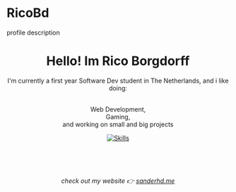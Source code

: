 # RicoBd
profile description


<div align="center">
<h1>Hello! Im Rico Borgdorff</h1>
<p style="max-width: 40rem">I'm currently a first year Software Dev student in The Netherlands, and i like doing:</p>

<p style="max-width: 40rem">
<br />Web Development, <br />Gaming, <br> and working on small and big projects</b>
</p>

<p>
    <a href="https://sanderhd.me" target="_blank">
        <img alt="Skills" src="https://skillicons.dev/icons?i=html,css,js,p5js,php,md,figma,github,vscode,git,ai,vercel,linkedin&perline=11">
    </a>
</p>
<br>
<br>
<br>
<p align="center" style="max-width: 50rem; font-style: italic;">check out my website 👉 <a href="https://www.sanderhd.me" target="_blank">sanderhd.me</a></p>
</div>
